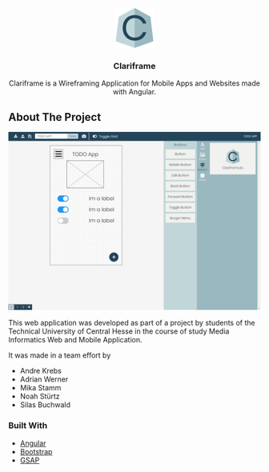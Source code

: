 

<!-- PROJECT LOGO -->
<br />
<div align="center">
  <a href="https://github.com/mikastamm/Clariframi">
    <img src="images/logo.png" alt="Logo" width="80" height="80">
  </a>

  <h3 align="center">Clariframe</h3>

  <p align="center">
    Clariframe is a Wireframing Application for Mobile Apps and Websites made with Angular.
  </p>
</div>






<!-- ABOUT THE PROJECT -->
## About The Project
![Screenshot](images/application.jpg)

This web application was developed as part of a project by students of the Technical University of Central Hesse in the course of study Media Informatics Web and Mobile Application.

It was made in a team effort by 
* Andre Krebs   
* Adrian Werner 
* Mika Stamm    
* Noah Stürtz   
* Silas Buchwald




### Built With
* [Angular](https://angular.io/)
* [Bootstrap](https://getbootstrap.com)
* [GSAP](https://greensock.com/gsap/)



[product-screenshot]: images/into.jpg
